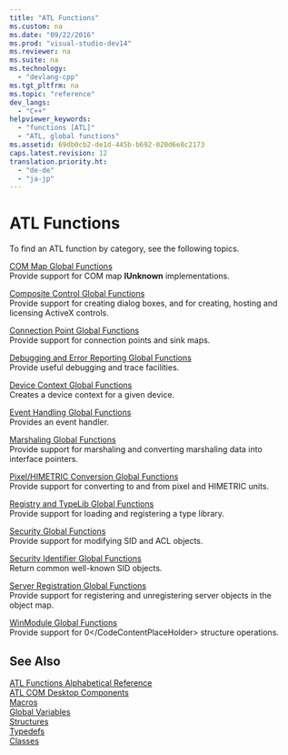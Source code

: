 ```yaml
---
title: "ATL Functions"
ms.custom: na
ms.date: "09/22/2016"
ms.prod: "visual-studio-dev14"
ms.reviewer: na
ms.suite: na
ms.technology: 
  - "devlang-cpp"
ms.tgt_pltfrm: na
ms.topic: "reference"
dev_langs: 
  - "C++"
helpviewer_keywords: 
  - "functions [ATL]"
  - "ATL, global functions"
ms.assetid: 69db0cb2-de1d-445b-b692-020d6e8c2173
caps.latest.revision: 12
translation.priority.ht: 
  - "de-de"
  - "ja-jp"
---
```

# ATL Functions
To find an ATL function by category, see the following topics.  
  
 [COM Map Global Functions](../vs140/com-map-global-functions.md)  
 Provide support for COM map **IUnknown** implementations.  
  
 [Composite Control Global Functions](../vs140/composite-control-global-functions.md)  
 Provide support for creating dialog boxes, and for creating, hosting and licensing ActiveX controls.  
  
 [Connection Point Global Functions](../vs140/connection-point-global-functions.md)  
 Provide support for connection points and sink maps.  
  
 [Debugging and Error Reporting Global Functions](../vs140/debugging-and-error-reporting-global-functions.md)  
 Provide useful debugging and trace facilities.  
  
 [Device Context Global Functions](../vs140/device-context-global-functions.md)  
 Creates a device context for a given device.  
  
 [Event Handling Global Functions](../vs140/event-handling-global-functions.md)  
 Provides an event handler.  
  
 [Marshaling Global Functions](../vs140/marshaling-global-functions.md)  
 Provide support for marshaling and converting marshaling data into interface pointers.  
  
 [Pixel/HIMETRIC Conversion Global Functions](../vs140/pixel-himetric-conversion-global-functions.md)  
 Provide support for converting to and from pixel and HIMETRIC units.  
  
 [Registry and TypeLib Global Functions](../vs140/registry-and-typelib-global-functions.md)  
 Provide support for loading and registering a type library.  
  
 [Security Global Functions](../vs140/security-global-functions.md)  
 Provide support for modifying SID and ACL objects.  
  
 [Security Identifier Global Functions](../vs140/security-identifier-global-functions.md)  
 Return common well-known SID objects.  
  
 [Server Registration Global Functions](../vs140/server-registration-global-functions.md)  
 Provide support for registering and unregistering server objects in the object map.  
  
 [WinModule Global Functions](../vs140/winmodule-global-functions.md)  
 Provide support for <CodeContentPlaceHolder>0\</CodeContentPlaceHolder> structure operations.  
  
## See Also  
 [ATL Functions Alphabetical Reference](../vs140/atl-functions-alphabetical-reference.md)   
 [ATL COM Desktop Components](../vs140/atl-com-desktop-components.md)   
 [Macros](../vs140/atl-macros.md)   
 [Global Variables](../vs140/atl-global-variables.md)   
 [Structures](../vs140/atl-structures.md)   
 [Typedefs](../vs140/atl-typedefs.md)   
 [Classes](../vs140/atl-classes.md)